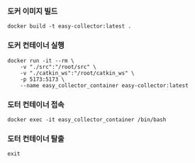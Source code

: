 ### 도커 이미지 빌드

```
docker build -t easy-collector:latest .
```

### 도커 컨테이너 실행

```
docker run -it --rm \
    -v "./src":"/root/src" \
    -v "./catkin_ws":"/root/catkin_ws" \
    -p 5173:5173 \
    --name easy_collector_container easy-collector:latest
```


### 도터 컨테이너 접속

```
docker exec -it easy_collector_container /bin/bash
```


### 도터 컨테이너 탈출

```
exit
```